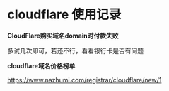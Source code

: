 # cloudflare 使用记录



**CloudFlare购买域名domain时付款失败**

多试几次即可，若还不行，看看银行卡是否有问题



**cloudflare域名价格榜单**

https://www.nazhumi.com/registrar/cloudflare/new/1
